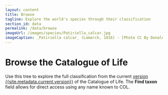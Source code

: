 ```yaml
---
layout: content
title: Browse
tagline: Explore the world's species through their classification
section_id: data
permalink: /data/browse
imageUrl: /images/species/Patiriella_calcar.jpg
imageCaption: _Patiriella calcar_ (Lamarck, 1816) - [Photo CC By Donald Hobern](https://www.flickr.com/photos/dhobern/42551733071)
---
```


# Browse the Catalogue of Life
Use this tree to explore the full classification from the current <a href="/data/metadata">version {{site.metadata.current.version}}</a> of the Catalogue of Life.
The **Find taxon** field allows for direct access using any name known to COL.


<div class="row" style="background: white; margin-top: 00px; margin-bottom: 00px">
  <div id="tree" class="catalogue-of-life"></div>
</div>
  <script >
    'use strict';

const e = React.createElement;

class PublicTree extends React.Component {

    render() {
       
      return e(
        ColBrowser.Tree,
        { catalogueKey: '{{ site.react.datasetKey }}' , pathToTaxon: '{{ site.react.pathToTaxon }}', pathToDataset: '{{ site.react.pathToDataset }}' , auth: '{{ site.react.auth }}', showTreeOptions: true}
      );
    }
  }

const domContainer = document.querySelector('#tree');
ReactDOM.render(e(PublicTree), domContainer);
  </script>